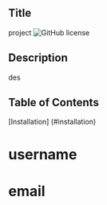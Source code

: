
  ## Title
  project
  ![GitHub license](https://img.shields.io/badge/license-MIT%20License-blue.svg)
  
  ## Description
  des

 
  ## Table of Contents
  [Installation] (#installation)

   
  # username
  # email




